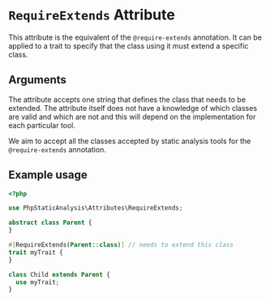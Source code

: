 # `RequireExtends` Attribute

This attribute is the equivalent of the `@require-extends` annotation. It can be applied to a trait to specify that the class using it must extend a specific class.

## Arguments

The attribute accepts one string that defines the class that needs to be extended. The attribute itself does not have a knowledge of which classes are valid and which are not and this will depend on the implementation for each particular tool.

We aim to accept all the classes accepted by static analysis tools for the `@require-extends` annotation.

## Example usage

```php
<?php

use PhpStaticAnalysis\Attributes\RequireExtends;

abstract class Parent {
}

#[RequireExtends(Parent::class)] // needs to extend this class
trait myTrait {
}

class Child extends Parent {
  use myTrait;
}
```
